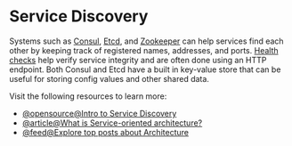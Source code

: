 # Service Discovery

Systems such as [Consul](https://www.consul.io/docs/index.html), [Etcd](https://coreos.com/etcd/docs/latest), and [Zookeeper](http://www.slideshare.net/sauravhaloi/introduction-to-apache-zookeeper) can help services find each other by keeping track of registered names, addresses, and ports. [Health checks](https://www.consul.io/intro/getting-started/checks.html) help verify service integrity and are often done using an HTTP endpoint. Both Consul and Etcd have a built in key-value store that can be useful for storing config values and other shared data.

Visit the following resources to learn more:

- [@opensource@Intro to Service Discovery](https://github.com/donnemartin/system-design-primer#Service-Discovery)
- [@article@What is Service-oriented architecture?](https://en.wikipedia.org/wiki/Service-oriented_architecture)
- [@feed@Explore top posts about Architecture](https://app.daily.dev/tags/architecture?ref=roadmapsh)